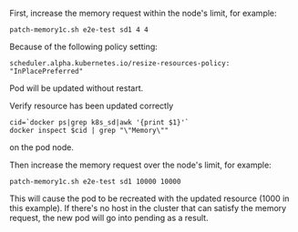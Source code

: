 First, increase the memory request within the node's limit, for example: 

```
patch-memory1c.sh e2e-test sd1 4 4
```

Because of the following policy setting:

```
scheduler.alpha.kubernetes.io/resize-resources-policy: "InPlacePreferred"
```

Pod will be updated without restart. 

Verify resource has been updated correctly

```
cid=`docker ps|grep k8s_sd|awk '{print $1}'`
docker inspect $cid | grep "\"Memory\""
```

on the pod node.

Then increase the memory request over the node's limit, for example:

```
patch-memory1c.sh e2e-test sd1 10000 10000
```

This will cause the pod to be recreated with the updated resource (1000 in this example). If there's no host in the cluster that can satisfy the memory request, the new  pod will go into pending as a result.
